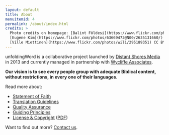 ```yaml
---
layout: default
title: About
menuitemid: 4
permalink: /about/index.html
credits: >
  Photo credits on homepage: [Balint Földesi](https://www.flickr.com/photos/109187123@N04/11753707934/) CC BY,
  [Eugene Kim](https://www.flickr.com/photos/63669472@N00/2635131660/) CC BY,
  [Ville Miettinen](https://www.flickr.com/photos/wili/295189351) CC BY
---
```


unfoldingWord is a collaborative project launched by [Distant Shores Media](http://distantshores.org/ "Distant Shores Media")
in 2013 and currently managed in partnership with [Wycliffe Associates](http://wycliffeassociates.org/ "Wycliffe Associates").

**Our vision is to see every people group with adequate Biblical content, without restrictions, in every one of their languages.**

Read more about:

- [Statement of Faith](https://unfoldingword.org/faith)
- [Translation Guidelines](https://unfoldingword.org/translation)
- [Quality Assurance](https://unfoldingword.org/quality)
- [Guiding Principles](https://unfoldingword.org/principles)
- [License & Copyright](https://unfoldingword.org/license) ([PDF](https://unfoldingword.org/wp-content/uploads/2014/07/unfoldingWord-Guidelines-License.pdf))

Want to find out more? [Contact us](https://unfoldingword.org/contact).

